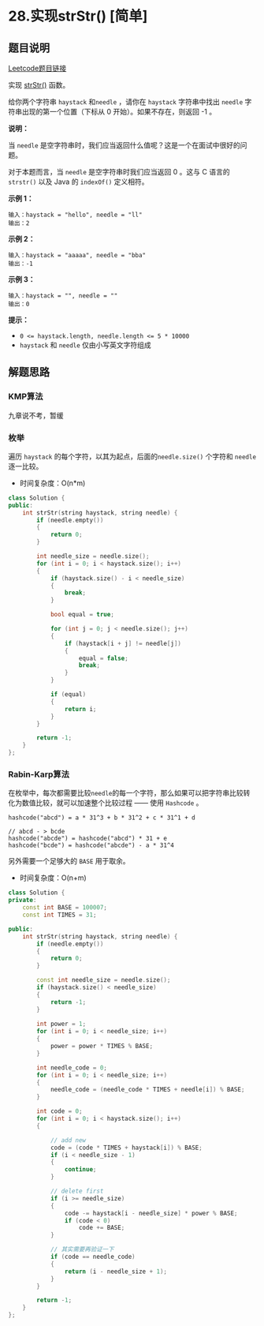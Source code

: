 # 28.实现strStr() [简单]



## 题目说明

[Leetcode题目链接](https://leetcode-cn.com/problems/implement-strstr/)

实现 [strStr()](https://baike.baidu.com/item/strstr/811469) 函数。

给你两个字符串 `haystack` 和`needle` ，请你在 `haystack` 字符串中找出 `needle` 字符串出现的第一个位置（下标从 0 开始）。如果不存在，则返回  -1 。



**说明：**

当 `needle` 是空字符串时，我们应当返回什么值呢？这是一个在面试中很好的问题。

对于本题而言，当 `needle` 是空字符串时我们应当返回 0 。这与 C 语言的 `strstr()` 以及 Java 的 `indexOf()` 定义相符。



**示例 1：**

```
输入：haystack = "hello", needle = "ll"
输出：2
```

**示例 2：**

```
输入：haystack = "aaaaa", needle = "bba"
输出：-1
```

**示例 3：**

```
输入：haystack = "", needle = ""
输出：0
```



**提示：**

- `0 <= haystack.length, needle.length <= 5 * 10000`
- `haystack` 和 `needle` 仅由小写英文字符组成



## 解题思路

### KMP算法

九章说不考，暂缓



### 枚举

遍历 `haystack` 的每个字符，以其为起点，后面的`needle.size()` 个字符和 `needle` 逐一比较。

- 时间复杂度：O(n*m)

```C++
class Solution {
public:
    int strStr(string haystack, string needle) {
        if (needle.empty())
        {
            return 0;
        }

        int needle_size = needle.size();
        for (int i = 0; i < haystack.size(); i++)
        {
            if (haystack.size() - i < needle_size)
            {
                break;
            }

            bool equal = true;

            for (int j = 0; j < needle.size(); j++)
            {
                if (haystack[i + j] != needle[j])
                {
                    equal = false;
                    break;
                }
            }

            if (equal)
            {
                return i;
            }
        }

        return -1;
    }
};
```



### Rabin-Karp算法

在枚举中，每次都需要比较`needle`的每一个字符，那么如果可以把字符串比较转化为数值比较，就可以加速整个比较过程 —— 使用 `Hashcode` 。

```
hashcode("abcd") = a * 31^3 + b * 31^2 + c * 31^1 + d

// abcd - > bcde
hashcode("abcde") = hashcode("abcd") * 31 + e
hashcode("bcde") = hashcode("abcde") - a * 31^4
```

另外需要一个足够大的 `BASE` 用于取余。

- 时间复杂度：O(n+m)



```c++
class Solution {
private:
    const int BASE = 100007;
    const int TIMES = 31;

public:
    int strStr(string haystack, string needle) {
        if (needle.empty())
        {
            return 0;
        }

        const int needle_size = needle.size();
        if (haystack.size() < needle_size)
        {
            return -1;
        }
        
        int power = 1;
        for (int i = 0; i < needle_size; i++)
        {
            power = power * TIMES % BASE;
        }

        int needle_code = 0;
        for (int i = 0; i < needle_size; i++)
        {
            needle_code = (needle_code * TIMES + needle[i]) % BASE;
        }

        int code = 0;
        for (int i = 0; i < haystack.size(); i++)
        {

            // add new
            code = (code * TIMES + haystack[i]) % BASE;
            if (i < needle_size - 1)
            {
                continue;
            }

            // delete first
            if (i >= needle_size)
            {
                code -= haystack[i - needle_size] * power % BASE;
                if (code < 0)
                    code += BASE;
            }

          	// 其实需要再验证一下
            if (code == needle_code)
            {
                return (i - needle_size + 1);
            }
        }

        return -1;
    }
};
```

